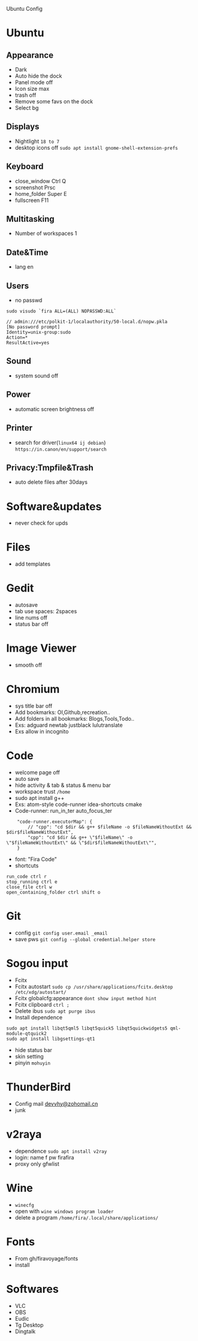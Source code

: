 Ubuntu Config

# Ubuntu
## Appearance
- Dark
- Auto hide the dock 
- Panel mode off
- Icon size max
- trash off
- Remove some favs on the dock
- Select bg

## Displays
- Nightlight `18 to 7`
- desktop icons off `sudo apt install gnome-shell-extension-prefs`

## Keyboard
- close_window Ctrl Q
- screenshot Prsc
- home_folder Super E
- fullscreen F11

## Multitasking
- Number of workspaces 1

## Date&Time
- lang en

## Users
- no passwd
```
sudo visudo `fira ALL=(ALL) NOPASSWD:ALL`

// admin:///etc/polkit-1/localauthority/50-local.d/nopw.pkla
[No password prompt]
Identity=unix-group:sudo
Action=*
ResultActive=yes
```

## Sound
- system sound off

## Power
- automatic screen brightness off

## Printer
- search for driver(`linux64 ij debian`) `https://in.canon/en/support/search`

## Privacy:Tmpfile&Trash
- auto delete files after 30days

# Software&updates
- never check for upds

# Files
- add templates

# Gedit
- autosave
- tab use spaces: 2spaces
- line nums off
- status bar off

# Image Viewer
- smooth off

# Chromium
- sys title bar off
- Add bookmarks: OI,Github,recreation..
- Add folders in all bookmarks: Blogs,Tools,Todo..
- Exs: adguard newtab justblack lulutranslate
- Exs allow in incognito

# Code
- welcome page off
- auto save
- hide activity & tab & status & menu bar
- workspace trust `/home`
- sudo apt install g++
- Exs: atom-style code-runner idea-shortcuts cmake
- Code-runner: run_in_ter auto_focus_ter
```
    "code-runner.executorMap": {
        // "cpp": "cd $dir && g++ $fileName -o $fileNameWithoutExt && $dir$fileNameWithoutExt",
        "cpp": "cd $dir && g++ \"$fileName\" -o \"$fileNameWithoutExt\" && \"$dir$fileNameWithoutExt\"",
    }
```
- font: "Fira Code"
- shortcuts
```
run_code ctrl r
stop_running ctrl e
close_file ctrl w
open_containing_folder ctrl shift o
```

# Git
- config `git config user.email _email`
- save pws `git config --global credential.helper store`

# Sogou input
- Fcitx
- Fcitx autostart `sudo cp /usr/share/applications/fcitx.desktop /etc/xdg/autostart/`
- Fcitx globalcfg:appearance `dont show input method hint`
- Fcitx clipboard `ctrl ;`
- Delete ibus `sudo apt purge ibus`
- Install dependence 
```
sudo apt install libqt5qml5 libqt5quick5 libqt5quickwidgets5 qml-module-qtquick2
sudo apt install libgsettings-qt1
```
- hide status bar
- skin setting
- pinyin `mohuyin`

# ThunderBird
- Config mail devvhy@zohomail.cn
- junk 

# v2raya
- dependence `sudo apt install v2ray`
- login: name f pw firafira
- proxy only gfwlist

# Wine
- `winecfg`
- open with `wine windows program loader`
- delete a program `/home/fira/.local/share/applications/`

# Fonts
- From gh/firavoyage/fonts
- install

# Softwares
- VLC
- OBS
- Eudic
- Tg Desktop
- Dingtalk





